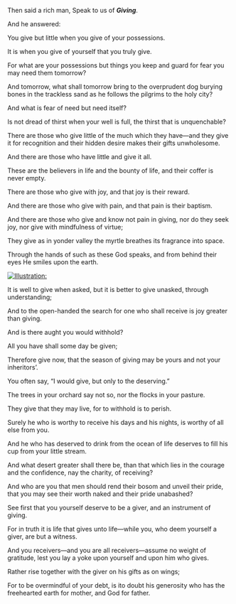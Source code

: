 Then said a rich man, Speak to us of **_Giving_**.

And he answered:

You give but little when you give of your possessions.

It is when you give of yourself that you truly give.

For what are your possessions but things you keep and guard for fear you may need them tomorrow?

And tomorrow, what shall tomorrow bring to the overprudent dog burying bones in the trackless sand as he follows the pilgrims to the holy city?

And what is fear of need but need itself?

Is not dread of thirst when your well is full, the thirst that is unquenchable?

There are those who give little of the much which they have—and they give it for recognition and their hidden desire makes their gifts unwholesome.

And there are those who have little and give it all.

These are the believers in life and the bounty of life, and their coffer is never empty.

There are those who give with joy, and that joy is their reward.

And there are those who give with pain, and that pain is their baptism.

And there are those who give and know not pain in giving, nor do they seek joy, nor give with mindfulness of virtue;

They give as in yonder valley the myrtle breathes its fragrance into space.

Through the hands of such as these God speaks, and from behind their eyes He smiles upon the earth.

[![Illustration:](images/0039.jpg)](images/0039.jpg)

It is well to give when asked, but it is better to give unasked, through understanding;

And to the open-handed the search for one who shall receive is joy greater than giving.

And is there aught you would withhold?

All you have shall some day be given;

Therefore give now, that the season of giving may be yours and not your inheritors’.

You often say, “I would give, but only to the deserving.”

The trees in your orchard say not so, nor the flocks in your pasture.

They give that they may live, for to withhold is to perish.

Surely he who is worthy to receive his days and his nights, is worthy of all else from you.

And he who has deserved to drink from the ocean of life deserves to fill his cup from your little stream.

And what desert greater shall there be, than that which lies in the courage and the confidence, nay the charity, of receiving?

And who are you that men should rend their bosom and unveil their pride, that you may see their worth naked and their pride unabashed?

See first that you yourself deserve to be a giver, and an instrument of giving.

For in truth it is life that gives unto life—while you, who deem yourself a giver, are but a witness.

And you receivers—and you are all receivers—assume no weight of gratitude, lest you lay a yoke upon yourself and upon him who gives.

Rather rise together with the giver on his gifts as on wings;

For to be overmindful of your debt, is ito doubt his generosity who has the freehearted earth for mother, and God for father.